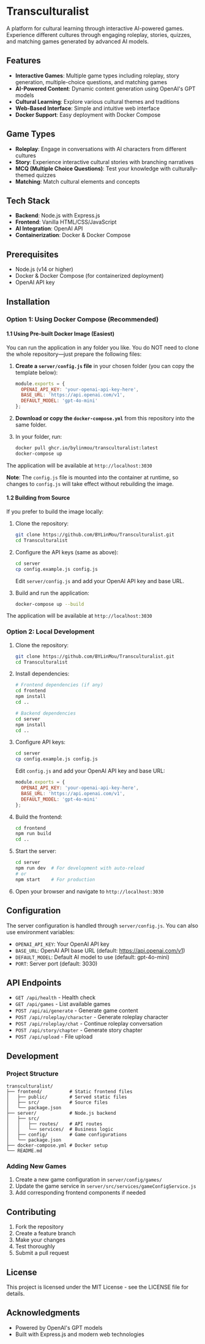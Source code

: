 # Transculturalist

A platform for cultural learning through interactive AI-powered games. Experience different cultures through engaging roleplay, stories, quizzes, and matching games generated by advanced AI models.

## Features

- **Interactive Games**: Multiple game types including roleplay, story generation, multiple-choice questions, and matching games
- **AI-Powered Content**: Dynamic content generation using OpenAI's GPT models
- **Cultural Learning**: Explore various cultural themes and traditions
- **Web-Based Interface**: Simple and intuitive web interface
- **Docker Support**: Easy deployment with Docker Compose

## Game Types

- **Roleplay**: Engage in conversations with AI characters from different cultures
- **Story**: Experience interactive cultural stories with branching narratives
- **MCQ (Multiple Choice Questions)**: Test your knowledge with culturally-themed quizzes
- **Matching**: Match cultural elements and concepts

## Tech Stack

- **Backend**: Node.js with Express.js
- **Frontend**: Vanilla HTML/CSS/JavaScript
- **AI Integration**: OpenAI API
- **Containerization**: Docker & Docker Compose

## Prerequisites

- Node.js (v14 or higher)
- Docker & Docker Compose (for containerized deployment)
- OpenAI API key

## Installation

### Option 1: Using Docker Compose (Recommended)

#### 1.1 Using Pre-built Docker Image (Easiest)

You can run the application in any folder you like. You do NOT need to clone the whole repository—just prepare the following files:

1. **Create a `server/config.js` file** in your chosen folder (you can copy the template below):
   ```javascript
   module.exports = {
     OPENAI_API_KEY: 'your-openai-api-key-here',
     BASE_URL: 'https://api.openai.com/v1',
     DEFAULT_MODEL: 'gpt-4o-mini'
   };
   ```

2. **Download or copy the `docker-compose.yml`** from this repository into the same folder.

3. In your folder, run:
   ```bash
   docker pull ghcr.io/bylinmou/transculturalist:latest
   docker-compose up
   ```

The application will be available at `http://localhost:3030`

**Note**: The `config.js` file is mounted into the container at runtime, so changes to `config.js` will take effect without rebuilding the image.

#### 1.2 Building from Source

If you prefer to build the image locally:

1. Clone the repository:
   ```bash
   git clone https://github.com/BYLinMou/Transculturalist.git
   cd Transculturalist
   ```

2. Configure the API keys (same as above):
   ```bash
   cd server
   cp config.example.js config.js
   ```
   Edit `server/config.js` and add your OpenAI API key and base URL.

3. Build and run the application:
   ```bash
   docker-compose up --build
   ```

The application will be available at `http://localhost:3030`


### Option 2: Local Development

1. Clone the repository:
   ```bash
   git clone https://github.com/BYLinMou/Transculturalist.git
   cd Transculturalist
   ```

2. Install dependencies:
   ```bash
   # Frontend dependencies (if any)
   cd frontend
   npm install
   cd ..

   # Backend dependencies
   cd server
   npm install
   cd ..
   ```

3. Configure API keys:
   ```bash
   cd server
   cp config.example.js config.js
   ```
   Edit `config.js` and add your OpenAI API key and base URL:
   ```javascript
   module.exports = {
     OPENAI_API_KEY: 'your-openai-api-key-here',
     BASE_URL: 'https://api.openai.com/v1',
     DEFAULT_MODEL: 'gpt-4o-mini'
   };
   ```

4. Build the frontend:
   ```bash
   cd frontend
   npm run build
   cd ..
   ```

5. Start the server:
   ```bash
   cd server
   npm run dev  # For development with auto-reload
   # or
   npm start    # For production
   ```

6. Open your browser and navigate to `http://localhost:3030`

## Configuration

The server configuration is handled through `server/config.js`. You can also use environment variables:

- `OPENAI_API_KEY`: Your OpenAI API key
- `BASE_URL`: OpenAI API base URL (default: https://api.openai.com/v1)
- `DEFAULT_MODEL`: Default AI model to use (default: gpt-4o-mini)
- `PORT`: Server port (default: 3030)

## API Endpoints

- `GET /api/health` - Health check
- `GET /api/games` - List available games
- `POST /api/ai/generate` - Generate game content
- `POST /api/roleplay/character` - Generate roleplay character
- `POST /api/roleplay/chat` - Continue roleplay conversation
- `POST /api/story/chapter` - Generate story chapter
- `POST /api/upload` - File upload

## Development

### Project Structure

```
transculturalist/
├── frontend/          # Static frontend files
│   ├── public/        # Served static files
│   ├── src/           # Source files
│   └── package.json
├── server/            # Node.js backend
│   ├── src/
│   │   ├── routes/    # API routes
│   │   └── services/  # Business logic
│   ├── config/        # Game configurations
│   └── package.json
├── docker-compose.yml # Docker setup
└── README.md
```

### Adding New Games

1. Create a new game configuration in `server/config/games/`
2. Update the game service in `server/src/services/gameConfigService.js`
3. Add corresponding frontend components if needed

## Contributing

1. Fork the repository
2. Create a feature branch
3. Make your changes
4. Test thoroughly
5. Submit a pull request

## License

This project is licensed under the MIT License - see the LICENSE file for details.

## Acknowledgments

- Powered by OpenAI's GPT models
- Built with Express.js and modern web technologies
